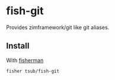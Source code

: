 # fish-git

Provides zimframework/git like git aliases.

## Install

With [fisherman]

```
fisher tsub/fish-git
```

[fisherman]: https://github.com/fisherman/fisherman
